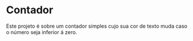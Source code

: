 # Contador
Este projeto é sobre um contador simples cujo sua cor de texto muda caso o número seja inferior á zero.